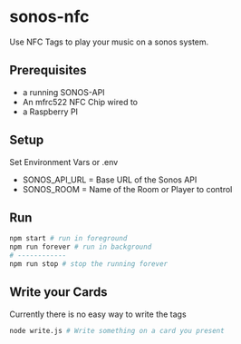 # sonos-nfc

Use NFC Tags to play your music on a sonos system.

## Prerequisites

* a running SONOS-API
* An mfrc522 NFC Chip wired to
* a Raspberry PI

## Setup

Set Environment Vars or .env

* SONOS_API_URL = Base URL of the Sonos API 
* SONOS_ROOM = Name of the Room or Player to control

## Run

```bash
npm start # run in foreground
npm run forever # run in background
# ------------
npm run stop # stop the running forever
```

## Write your Cards

Currently there is no easy way to write the tags
```bash
node write.js # Write something on a card you present
```
